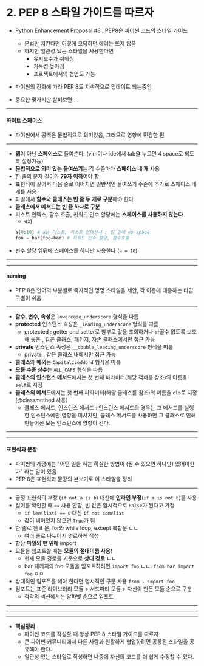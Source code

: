 

# 2. PEP 8 스타일 가이드를 따르자

- Python Enhancement Proposal #8 , PEP8은 파이썬 코드의 스타일 가이드
  - 문법만 지킨다면 어떻게 코딩하던 에러는 뜨지 않음
  - 하지만 일관성 있는 스타일을 사용한다면
    - 유지보수가 쉬워짐
    - 가독성 높아짐
    - 프로젝트에서의 협업도 가능
- 파이썬의 진화에 따라 PEP 8도 지속적으로 업데이트 되는중임

- 중요한 몇가지만 살펴보면....

---

#### 화이트 스페이스

- 파이썬에서 공백은 문법적으로 의미있음, 그러므로 영향에 민감한 편

---

- **탭**이 아닌 **스페이스**로 들여쓴다. (vim이나 ide에서 tab을 누르면 4 space로 되도록 설정가능)
- **문법적으로 의미 있는 들여쓰기**는 각 수준마다 **스페이스 네 개** 사용
- 한 줄의 문자 길이가 **79자 이하**여야 함
- 표현식이 길어서 다음 줄로 이어지면 일반적인 들여쓰기 수준에 추가로 스페이스 네 개를 사용
- 파일에서 **함수와 클래스는 빈 줄 두 개로 구분**해야 한다
- **클래스에서 메서드는 빈 줄 하나로 구분**
- 리스트 인덱스, 함수 호출, 키워드 인수 할당에는 **스페이스를 사용하지 않는다**
  - ex)
  ```python
  a[0:10] # a는 리스트, 리스트 인덱싱시 : 양 옆에 no space
  foo = bar(foo=bar) # 키워드 인수 할당, 함수호출
  ```
- 변수 할당 앞뒤에 스페이스를 하나만 사용한다 (`a = 10`)

---
---

#### naming

- PEP 8은 언어의 부분별로 독자적인 명명 스타일을 제안, 각 이름에 대응하는 타입 구별이 쉬움

---

- **함수, 변수, 속성**은 `lowercase_underscore` 형식을 따름
- **protected** 인스턴스 속성은 `_leading_underscore` 형식을 따름
  - protected : getter and setter로 함부로 값을 조회하거나 바꿀수 없도록 보호해 놓은 , 같은 클래스, 패키지, 자손 클래스에서만 접근 가능
- **private** 인스턴스 속성은 `__double_leading_underscore` 형식을 따름
  - private : 같은 클래스 내에서만 접근 가능
- **클래스**와 **예외**는 `CapitalizedWord` 형식을 따름
- **모듈 수준 상수**는 `ALL_CAPS` 형식을 따름
- **클래스의 인스턴스 메서드**에서는 첫 번째 파라미터(해당 객체를 참조)의 이름을 `self`로 지정
- **클래스의 메서드**에서는 첫 번째 파라미터(해당 클래스를 참조)의 이름을 `cls`로 지정 (@classmethod 사용)
  - 클래스 메서드, 인스턴스 메서드 : 인스턴스 메서드의 경우는 그 메서드를 실행한 인스턴스에만 영향을 미치지만, 클래스 메서드를 사용하면 그 클래스로 인해 만들어진 모든 인스턴스에 영향이 간다.

---
---

#### 표현식과 문장

- 파이썬의 계명에는 "어떤 일을 하는 확실한 방법이 (될 수 있으면 하나만) 있어야한다" 라는 말이 있음
- PEP 8은 표현식과 문장의 본보기로 이 스타일을 정리

---

- 긍정 표현식의 부정 (`if not a is b`) 대신에 **인라인 부정**(`if a is not b`)를 사용
- 길이를 확인할 때 `==` 사용 안함, 빈 값은 암시적으로 `False`가 된다고 가정
  - `if len(list) == 0` 대신 `if not somelist`
  - 값이 비어있지 않으면 `True`가 됨
- 한 줄로 된 if 문, for와 while loop, except 복합문 ㄴㄴ
  - 여러 줄로 나누어서 명료하게 작성
- 항상 **파일의 맨 위에** import
- 모듈을 임포트할 때는 **모듈의 절대이름 사용!**
  - 현재 모듈 경로를 기준으로 **상대 경로 ㄴㄴ**
  - bar 패키지의 foo 모듈을 임포트하려면 `import foo` ㄴㄴ. `from bar import foo` ㅇㅇ
- 상대적인 임포트를 해야 한다면 명시적인 구문 사용 `from . import foo`
- 임포트는 표준 라이브러리 모듈 > 서드파티 모듈 > 자신이 만든 모듈 순으로 구분
  - 각각의 섹션에서는 알파벳 순으로 임포트

---
---
---

* **핵심정리**
  - 파이썬 코드를 작성할 때 항상 PEP 8 스타일 가이드를 따르자
  - 큰 파이썬 커뮤니티에서 다른 사람과 원활하게 협업하려면 공통된 스타일을 공유해야 한다.
  - 일관성 있는 스타일로 작성하면 나중에 자신의 코드를 더 쉽게 수정할 수 있다.
